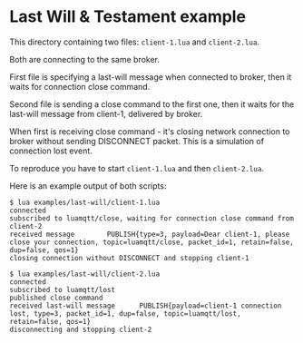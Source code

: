 # Last Will & Testament example

This directory containing two files: `client-1.lua` and `client-2.lua`.

Both are connecting to the same broker.

First file is specifying a last-will message when connected to broker, then it waits for connection close command.

Second file is sending a close command to the first one, then it waits for the last-will message from client-1, delivered by broker.

When first is receiving close command - it's closing network connection to broker without sending DISCONNECT packet.
This is a simulation of connection lost event.

To reproduce you have to start `client-1.lua` and then `client-2.lua`.

Here is an example output of both scripts:

```
$ lua examples/last-will/client-1.lua
connected
subscribed to luamqtt/close, waiting for connection close command from client-2
received message        PUBLISH{type=3, payload=Dear client-1, please close your connection, topic=luamqtt/close, packet_id=1, retain=false, dup=false, qos=1}
closing connection without DISCONNECT and stopping client-1
```

```
$ lua examples/last-will/client-2.lua
connected
subscribed to luamqtt/lost
published close command
received last-will message      PUBLISH{payload=client-1 connection lost, type=3, packet_id=1, dup=false, topic=luamqtt/lost, retain=false, qos=1}
disconnecting and stopping client-2
```
